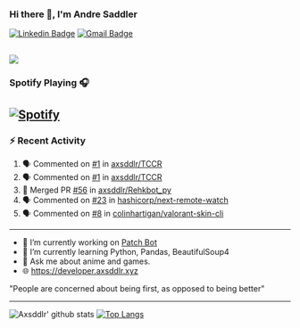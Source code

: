 ### Hi there 👋, I'm Andre Saddler
[![Linkedin Badge](https://img.shields.io/badge/-andrexsaddler-blue?style=flat-square&logo=Linkedin&logoColor=white&link=https://www.linkedin.com/in/andrexsaddler/)](https://www.linkedin.com/in/andrexsaddler/)
[![Gmail Badge](https://img.shields.io/badge/-contact@rehkloos.com-c14438?style=flat-square&logo=Gmail&logoColor=white&link=mailto:contact@rehkloos.com)](mailto:contact@rehkloos.com)

![](https://komarev.com/ghpvc/?username=axsddlr&color=dc143c)
---
### Spotify Playing 🎧

[![Spotify](https://novatorem.rehkloos.vercel.app/api/spotify)](https://open.spotify.com/user/Rehkloos)
---

### :zap: Recent Activity

<!--START_SECTION:activity-->
1. 🗣 Commented on [#1](https://github.com/axsddlr/TCCR/issues/1) in [axsddlr/TCCR](https://github.com/axsddlr/TCCR)
2. 🗣 Commented on [#1](https://github.com/axsddlr/TCCR/issues/1) in [axsddlr/TCCR](https://github.com/axsddlr/TCCR)
3. 🎉 Merged PR [#56](https://github.com/axsddlr/Rehkbot_py/pull/56) in [axsddlr/Rehkbot_py](https://github.com/axsddlr/Rehkbot_py)
4. 🗣 Commented on [#23](https://github.com/hashicorp/next-remote-watch/issues/23) in [hashicorp/next-remote-watch](https://github.com/hashicorp/next-remote-watch)
5. 🗣 Commented on [#8](https://github.com/colinhartigan/valorant-skin-cli/issues/8) in [colinhartigan/valorant-skin-cli](https://github.com/colinhartigan/valorant-skin-cli)
<!--END_SECTION:activity-->

---

- 🔭 I’m currently working on [Patch Bot](https://github.com/axsddlr/patch_bot)
- 🌱 I’m currently learning Python, Pandas, BeautifulSoup4
- 💬 Ask me about anime and games.
- 🌐 https://developer.axsddlr.xyz

"People are concerned about being first, as opposed to being better"

---
![Axsddlr' github stats](https://github-readme-stats.vercel.app/api?username=axsddlr&count_private=true)
[![Top Langs](https://github-readme-stats.vercel.app/api/top-langs/?username=axsddlr&layout=compact)](https://github.com/anuraghazra/github-readme-stats)
